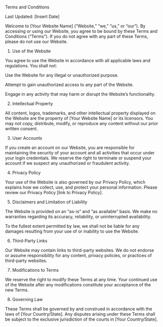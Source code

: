 Terms and Conditions

Last Updated: [Insert Date]

Welcome to [Your Website Name] (“Website,” “we,” “us,” or “our”). By accessing or using our Website, you agree to be bound by these Terms and Conditions (“Terms”). If you do not agree with any part of these Terms, please do not use our Website.

1. Use of the Website

You agree to use the Website in accordance with all applicable laws and regulations. You shall not:

Use the Website for any illegal or unauthorized purpose.

Attempt to gain unauthorized access to any part of the Website.

Engage in any activity that may harm or disrupt the Website’s functionality.

2. Intellectual Property

All content, logos, trademarks, and other intellectual property displayed on the Website are the property of [Your Website Name] or its licensors. You may not copy, distribute, modify, or reproduce any content without our prior written consent.

3. User Accounts

If you create an account on our Website, you are responsible for maintaining the security of your account and all activities that occur under your login credentials. We reserve the right to terminate or suspend your account if we suspect any unauthorized or fraudulent activity.

4. Privacy Policy

Your use of the Website is also governed by our Privacy Policy, which explains how we collect, use, and protect your personal information. Please review our Privacy Policy [link to Privacy Policy].

5. Disclaimers and Limitation of Liability

The Website is provided on an “as-is” and “as available” basis. We make no warranties regarding its accuracy, reliability, or uninterrupted availability.

To the fullest extent permitted by law, we shall not be liable for any damages resulting from your use of or inability to use the Website.

6. Third-Party Links

Our Website may contain links to third-party websites. We do not endorse or assume responsibility for any content, privacy policies, or practices of third-party websites.

7. Modifications to Terms

We reserve the right to modify these Terms at any time. Your continued use of the Website after any modifications constitute your acceptance of the new Terms.

8. Governing Law

These Terms shall be governed by and construed in accordance with the laws of [Your Country/State]. Any disputes arising under these Terms shall be subject to the exclusive jurisdiction of the courts in [Your Country/State].